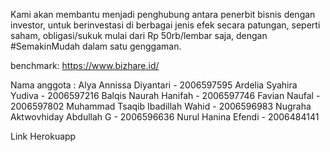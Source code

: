 Kami akan membantu menjadi penghubung antara penerbit bisnis dengan investor, untuk berinvestasi di berbagai jenis efek secara patungan, seperti saham, obligasi/sukuk mulai dari Rp 50rb/lembar saja, dengan #SemakinMudah dalam satu genggaman.


benchmark:
https://www.bizhare.id/


Nama anggota :
Alya Annissa Diyantari - 2006597595
Ardelia Syahira Yudiva - 2006597216
Balqis Naurah Hanifah - 2006597746
Favian Naufal - 2006597802
Muhammad Tsaqib Ibadillah Wahid - 2006596983
Nugraha Aktwovhiday Abdullah G -  2006596636
Nurul Hanina Efendi - 2006484141

Link Herokuapp
